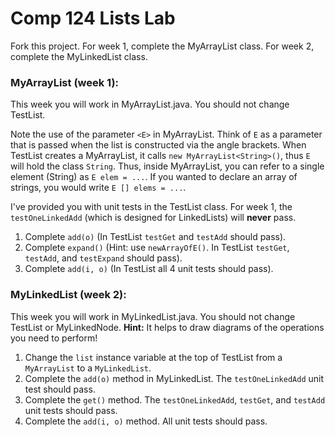 Comp 124 Lists Lab
=====
Fork this project. For week 1, complete the MyArrayList class. For week 2, complete the MyLinkedList class.

### MyArrayList (week 1):

This week you will work in MyArrayList.java. You should not change TestList.

Note the use of the parameter `<E>` in MyArrayList.
Think of `E` as a parameter that is passed when the list is constructed via the angle brackets.
When TestList creates a MyArrayList, it calls `new MyArrayList<String>()`, thus `E` will hold the class `String`.
Thus, inside MyArrayList, you can refer to a single element (String) as `E elem = ...`.
If you wanted to declare an array of strings, you would write `E [] elems = ...`.

I've provided you with unit tests in the TestList class. For week 1, the `testOneLinkedAdd` (which is designed for LinkedLists) will **never** pass.

 1. Complete `add(o)` (In TestList `testGet` and `testAdd` should pass).
 2. Complete `expand()` (Hint: use `newArrayOfE()`. In TestList `testGet`, `testAdd`, and `testExpand` should pass).
 3. Complete `add(i, o)` (In TestList all 4 unit tests should pass).


### MyLinkedList (week 2):

This week you will work in MyLinkedList.java. You should not change TestList or MyLinkedNode.
**Hint:** It helps to draw diagrams of the operations you need to perform!

 1. Change the `list` instance variable at the top of TestList from a `MyArrayList` to a `MyLinkedList`.
 2. Complete the `add(o)` method in MyLinkedList. The `testOneLinkedAdd` unit test should pass.
 2. Complete the `get()` method. The `testOneLinkedAdd`, `testGet`, and `testAdd` unit tests should pass.
 3. Complete the `add(i, o)` method. All unit tests should pass.